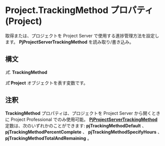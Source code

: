 
# Project.TrackingMethod プロパティ (Project)

取得または、プロジェクトを Project Server で使用する進捗管理方法を設定します。 **PjProjectServerTrackingMethod** を読み取り/書き込み。


## 構文

 _式_. **TrackingMethod**

 _式_ **Project** オブジェクトを表す変数です。


## 注釈

 **TrackingMethod** プロパティは、プロジェクトを Project Server から開くときに Project Professional でのみ使用可能。 **[PjProjectServerTrackingMethod](7b7717cb-316b-96fd-1131-002377ae4a7b.md)** 定数は、次のいずれかのことができます: **pjTrackingMethodDefault** 、 **pjTrackingMethodPercentComplete** 、 **pjTrackingMethodSpecifyHours** 、 **pjTrackingMethodTotalAndRemaining** 。

